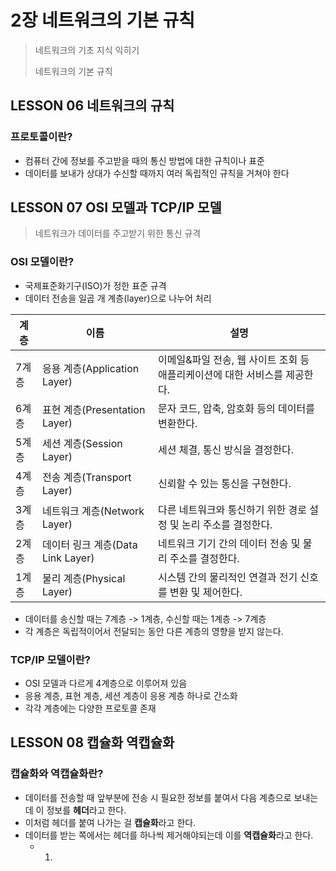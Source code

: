 # 2장 네트워크의 기본 규칙

> 네트워크의 기초 지식 익히기
>
> 네트워크의 기본 규칙



## LESSON 06 네트워크의 규칙



### 프로토콜이란?

- 컴퓨터 간에 정보를 주고받을 때의 통신 방법에 대한 규칙이나 표준
- 데이터를 보내가 상대가 수신할 때까지 여러 독립적인 규칙을 거쳐야 한다



## LESSON 07 OSI 모델과 TCP/IP 모델

> 네트워크가 데이터를 주고받기 위한 통신 규격



### OSI 모델이란?

- 국제표준화기구(ISO)가 정한 표준 규격
- 데이터 전송을 일곱 개 계층(layer)으로 나누어 처리

| 계층  | 이름                              | 설명                                                         |
| ----- | --------------------------------- | ------------------------------------------------------------ |
| 7계층 | 응용 계층(Application Layer)      | 이메일&파일 전송, 웹 사이트 조회 등 애플리케이션에 대한 서비스를 제공한다. |
| 6계층 | 표현 계층(Presentation Layer)     | 문자 코드, 압축, 암호화 등의 데이터를 변환한다.              |
| 5계층 | 세션 계층(Session Layer)          | 세션 체결, 통신 방식을 결정한다.                             |
| 4계층 | 전송 계층(Transport Layer)        | 신뢰할 수 있는 통신을 구현한다.                              |
| 3계층 | 네트워크 계층(Network Layer)      | 다른 네트워크와 통신하기 위한 경로 설정 및 논리 주소를 결정한다. |
| 2계층 | 데이터 링크 계층(Data Link Layer) | 네트워크 기기 간의 데이터 전송 및 물리 주소를 결정한다.      |
| 1계층 | 물리 계층(Physical Layer)         | 시스템 간의 물리적인 연결과 전기 신호를 변환 및 제어한다.    |

- 데이터를 송신할 때는 7계층 -> 1계층, 수신할 때는 1계층 -> 7계층
-  각 계층은 독립적이어서 전달되는 동안 다른 계층의 영향을 받지 않는다.



### TCP/IP 모델이란?

- OSI 모델과 다르게 4계층으로 이루어져 있음
- 응용 계층, 표현 계층, 세션 계층이 응용 계층 하나로 간소화
- 각각 계층에는 다양한 프로토콜 존재



## LESSON 08 캡슐화 역캡슐화



### 캡슐화와 역캡슐화란?

- 데이터를 전송할 때 앞부분에 전송 시 필요한 정보를 붙여서 다음 계층으로 보내는데 이 정보를 **헤더**라고 한다. 
- 이처럼 헤더를 붙여 나가는 걸 **캡슐화**라고 한다.
- 데이터를 받는 쪽에서는 헤더를 하나씩 제거해야되는데 이를 **역캡슐화**라고 한다.
  - 1. 



